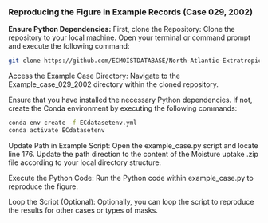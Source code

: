 ### Reproducing the Figure in Example Records (Case 029, 2002)

**Ensure Python Dependencies:**
First, clone the Repository:
Clone the repository to your local machine. Open your terminal or command prompt and execute the following command:

```bash
git clone https://github.com/ECMOISTDATABASE/North-Atlantic-Extratropical-Cyclones-database.git
```

Access the Example Case Directory:
Navigate to the Example_case_029_2002 directory within the cloned repository.

Ensure that you have installed the necessary Python dependencies. If not, create the Conda environment by executing the following commands:

```bash
conda env create -f ECdatasetenv.yml
conda activate ECdatasetenv
```

Update Path in Example Script:
Open the example_case.py script and locate line 176. Update the path direction to the content of the Moisture uptake .zip file according to your local directory structure.

Execute the Python Code:
Run the Python code within example_case.py to reproduce the figure.

Loop the Script (Optional):
Optionally, you can loop the script to reproduce the results for other cases or types of masks.
